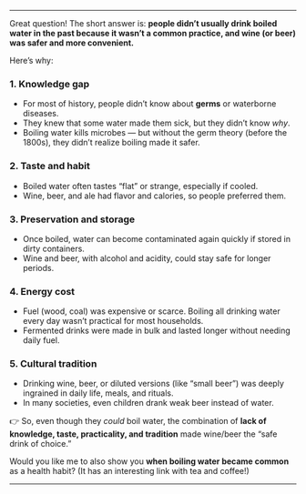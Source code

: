 
---

Great question! The short answer is: **people didn’t usually drink boiled water in the past because it wasn’t a common practice, and wine (or beer) was safer and more convenient.**

Here’s why:

### 1. **Knowledge gap**

* For most of history, people didn’t know about **germs** or waterborne diseases.
* They knew that some water made them sick, but they didn’t know *why*.
* Boiling water kills microbes — but without the germ theory (before the 1800s), they didn’t realize boiling made it safer.

### 2. **Taste and habit**

* Boiled water often tastes “flat” or strange, especially if cooled.
* Wine, beer, and ale had flavor and calories, so people preferred them.

### 3. **Preservation and storage**

* Once boiled, water can become contaminated again quickly if stored in dirty containers.
* Wine and beer, with alcohol and acidity, could stay safe for longer periods.

### 4. **Energy cost**

* Fuel (wood, coal) was expensive or scarce. Boiling all drinking water every day wasn’t practical for most households.
* Fermented drinks were made in bulk and lasted longer without needing daily fuel.

### 5. **Cultural tradition**

* Drinking wine, beer, or diluted versions (like “small beer”) was deeply ingrained in daily life, meals, and rituals.
* In many societies, even children drank weak beer instead of water.

👉 So, even though they *could* boil water, the combination of **lack of knowledge, taste, practicality, and tradition** made wine/beer the “safe drink of choice.”

Would you like me to also show you **when boiling water became common** as a health habit? (It has an interesting link with tea and coffee!)

---





